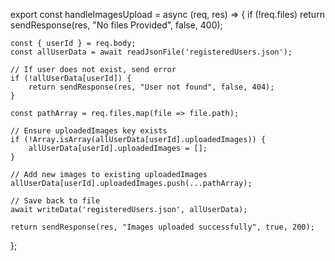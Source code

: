 export const handleImagesUpload = async (req, res) => {
    if (!req.files) return sendResponse(res, "No files Provided", false, 400);

    const { userId } = req.body;
    const allUserData = await readJsonFile('registeredUsers.json');

    // If user does not exist, send error
    if (!allUserData[userId]) {
        return sendResponse(res, "User not found", false, 404);
    }

    const pathArray = req.files.map(file => file.path);

    // Ensure uploadedImages key exists
    if (!Array.isArray(allUserData[userId].uploadedImages)) {
        allUserData[userId].uploadedImages = [];
    }

    // Add new images to existing uploadedImages
    allUserData[userId].uploadedImages.push(...pathArray);

    // Save back to file
    await writeData('registeredUsers.json', allUserData);

    return sendResponse(res, "Images uploaded successfully", true, 200);
};
